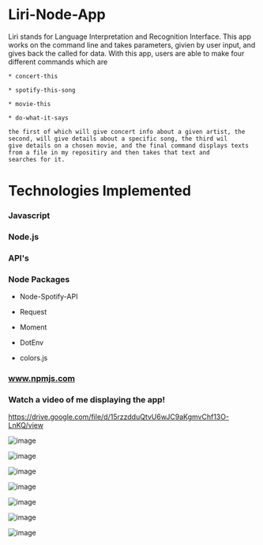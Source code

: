 # Liri-Node-App

Liri stands for Language Interpretation and Recognition Interface. 
This app works on the command line and takes parameters, givien by user input, 
and gives back the called for data. 
With this app, users are able to make four different commands which are

    * concert-this

    * spotify-this-song

    * movie-this

    * do-what-it-says
    
    the first of which will give concert info about a given artist, the second, will give details about a specific song, the third wil       give details on a chosen movie, and the final command displays texts from a file in my repositiry and then takes that text and           searches for it.
    
# Technologies Implemented

   ### Javascript
   
   ### Node.js
   
   ### API's
   
   ### Node Packages
   
   * Node-Spotify-API
   
   * Request
   
   * Moment
   
   * DotEnv
    
   * colors.js
   
   ### www.npmjs.com








### Watch a video of me displaying the app!
https://drive.google.com/file/d/15rzzdduQtvU6wJC9aKgmvChf13O-LnKQ/view


![image](https://user-images.githubusercontent.com/53095806/66799736-4dfcaa00-eee0-11e9-8ff4-aa9f52a8506d.png)




![image](https://user-images.githubusercontent.com/53095806/66799783-89977400-eee0-11e9-8e4a-08565365c960.png)




![image](https://user-images.githubusercontent.com/53095806/66799830-b3509b00-eee0-11e9-82bc-fd5ce65f74d8.png)




![image](https://user-images.githubusercontent.com/53095806/66799858-d11e0000-eee0-11e9-9b93-ca5cb99b81ff.png)




![image](https://user-images.githubusercontent.com/53095806/66799892-f01c9200-eee0-11e9-91a3-ed077e927a4e.png)




![image](https://user-images.githubusercontent.com/53095806/66799925-16dac880-eee1-11e9-9071-cab6d55a921a.png)


![image](https://user-images.githubusercontent.com/53095806/66799958-3ffb5900-eee1-11e9-9670-08c3eba2af77.png)
